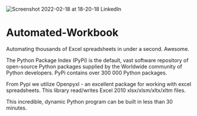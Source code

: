 ![Screenshot 2022-02-18 at 18-20-18 LinkedIn](https://user-images.githubusercontent.com/96743401/161479119-8d3c8a70-005e-44cb-9c90-9b7f76ebbf05.png)
# Automated-Workbook

Automating thousands of Excel spreadsheets in under a second. Awesome.

The Python Package Index (PyPi) is the default, vast software repository of open-source Python packages supplied by the Worldwide community of Python developers. PyPi contains over 300 000 Python packages.

From Pypi we utilize Openpyxl - an excellent package for working with excel spreadsheets. This library read/writes Excel 2010 xlsx/xlsm/xltx/xltm files.

This incredible, dynamic Python program can be built in less than 30 minutes.

